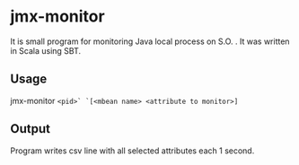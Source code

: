 jmx-monitor
===========

It is small program for monitoring Java local process on S.O. . It was written in Scala using SBT.

Usage
-----

jmx-monitor ``<pid>` `[<mbean name> <attribute to monitor>]``

Output
------

Program writes csv line with all selected attributes each 1 second.